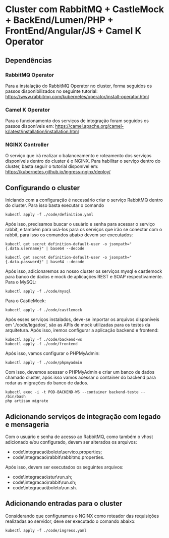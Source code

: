 # Cluster com RabbitMQ + CastleMock + BackEnd/Lumen/PHP + FrontEnd/Angular/JS + Camel K Operator

## Dependências

### RabbitMQ Operator

Para a instalação do RabbitMQ Operator no cluster, forma seguidos os passos disponibilizados no seguinte tutorial: https://www.rabbitmq.com/kubernetes/operator/install-operator.html

### Camel K Operator
Para o funcionamento dos serviços de integração foram seguidos os passos disponíveis em: https://camel.apache.org/camel-k/latest/installation/installation.html

### NGINX Controller
O serviço que irá realizar o balanceamento e roteamento dos serviços disponíveis dentro do cluster é o NGINX. Para habilitar o serviço dentro do cluster, basta seguir o tutorial disponível em: https://kubernetes.github.io/ingress-nginx/deploy/

## Configurando o cluster

Iniciando com a configuração é necessário criar o serviço RabbitMQ dentro do cluster. Para isso basta executar o comando

```
kubectl apply -f ./code/definition.yaml
```

Após isso, precisamos buscar o usuário e senha para acessar o serviço rabbit, e também para usá-los para os serviços que irão se conectar com o rabbit, para isso os comandos abaixo devem ser executados:

```
kubectl get secret definition-default-user -o jsonpath="{.data.username}" | base64 --decode

kubectl get secret definition-default-user -o jsonpath="{.data.password}" | base64 --decode
```

Após isso, adicionaremos ao nosso cluster os serviços mysql e castlemock para banco de dados e mock de aplicações REST e SOAP respectivamente.
Para o MySQL:
```
kubectl apply -f ./code/mysql
```

Para o CastleMock:
```
kubectl apply -f ./code/castlemock
```

Após esses serviços instalados, deve-se importar os arquivos disponíveis em './code/legados', são as APIs de mock utilizadas para os testes da arquitetura.
Após isso, iremos configurar a aplicação backend e frontend:

```
kubectl apply -f ./code/backend-ws
kubectl apply -f ./code/frontend
```

Após isso, vamos configurar o PHPMyAdmin:

```
kubectl apply -f ./code/phpmyadmin
```

Com isso, devemos acessar o PHPMyAdmin e criar um banco de dados chamado cluster,
após isso vamos acessar o container do backend para rodar as migrações do banco de dados.

```
kubectl exec -i -t POD-BACKEND-WS --container backend-teste -- /bin/bash
php artisan migrate
```

## Adicionando serviços de integração com legado e mensageria

Com o usuário e senha de acesso ao RabbitMQ, como também o vhost adicionado e/ou configurado, devem ser alterados os arquivos:

- code\integracao\boleto\servico.properties;
- code\integracao\rabbit\rabbitmq.properties.

Após isso, devem ser executados os seguintes arquivos:

- code\integracao\stur\run.sh;
- code\integracao\rabbit\run.sh;
- code\integracao\boleto\run.sh.

## Adicionando entradas para o cluster

Considerando que configuramos o NGINX como roteador das requisições realizadas ao servidor, deve ser executado o comando abaixo:

```
kubectl apply -f ./code/ingress.yaml
```
